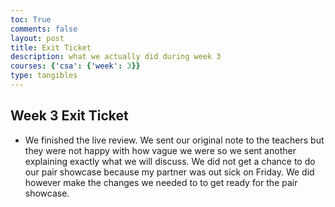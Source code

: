 ```yaml
---
toc: True
comments: false
layout: post
title: Exit Ticket
description: what we actually did during week 3
courses: {'csa': {'week': 3}}
type: tangibles
---
```


## Week 3 Exit Ticket
- We finished the live review. We sent our original note to the teachers but they were not happy with how vague we were so we sent another explaining exactly what we will discuss. We did not get a chance to do our pair showcase because my partner was out sick on Friday. We did however make the changes we needed to to get ready for the pair showcase. 
